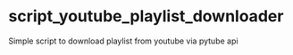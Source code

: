 # script_youtube_playlist_downloader
Simple script to download playlist from youtube via pytube api
